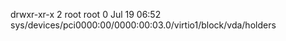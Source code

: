 drwxr-xr-x 2 root root 0 Jul 19 06:52 sys/devices/pci0000:00/0000:00:03.0/virtio1/block/vda/holders
